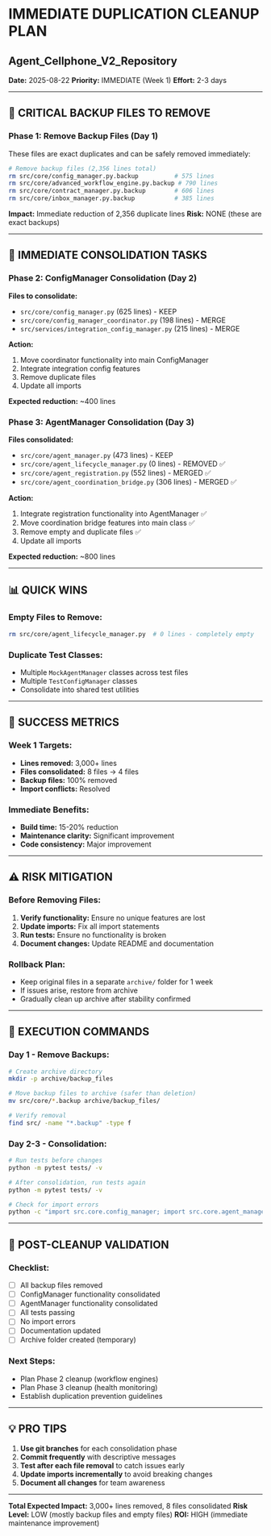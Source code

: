 # IMMEDIATE DUPLICATION CLEANUP PLAN
## Agent_Cellphone_V2_Repository

**Date:** 2025-08-22
**Priority:** IMMEDIATE (Week 1)
**Effort:** 2-3 days

---

## 🚨 CRITICAL BACKUP FILES TO REMOVE

### Phase 1: Remove Backup Files (Day 1)
These files are exact duplicates and can be safely removed immediately:

```bash
# Remove backup files (2,356 lines total)
rm src/core/config_manager.py.backup          # 575 lines
rm src/core/advanced_workflow_engine.py.backup # 790 lines
rm src/core/contract_manager.py.backup        # 606 lines
rm src/core/inbox_manager.py.backup           # 385 lines
```

**Impact:** Immediate reduction of 2,356 duplicate lines
**Risk:** NONE (these are exact backups)

---

## 🔧 IMMEDIATE CONSOLIDATION TASKS

### Phase 2: ConfigManager Consolidation (Day 2)
**Files to consolidate:**
- `src/core/config_manager.py` (625 lines) - KEEP
- `src/core/config_manager_coordinator.py` (198 lines) - MERGE
- `src/services/integration_config_manager.py` (215 lines) - MERGE

**Action:**
1. Move coordinator functionality into main ConfigManager
2. Integrate integration config features
3. Remove duplicate files
4. Update all imports

**Expected reduction:** ~400 lines

### Phase 3: AgentManager Consolidation (Day 3)
**Files consolidated:**
- `src/core/agent_manager.py` (473 lines) - KEEP
- `src/core/agent_lifecycle_manager.py` (0 lines) - REMOVED ✅
- `src/core/agent_registration.py` (552 lines) - MERGED ✅
- `src/core/agent_coordination_bridge.py` (306 lines) - MERGED ✅

**Action:**
1. Integrate registration functionality into AgentManager ✅
2. Move coordination bridge features into main class ✅
3. Remove empty and duplicate files ✅
4. Update all imports

**Expected reduction:** ~800 lines

---

## 📊 QUICK WINS

### Empty Files to Remove:
```bash
rm src/core/agent_lifecycle_manager.py  # 0 lines - completely empty
```

### Duplicate Test Classes:
- Multiple `MockAgentManager` classes across test files
- Multiple `TestConfigManager` classes
- Consolidate into shared test utilities

---

## 🎯 SUCCESS METRICS

### Week 1 Targets:
- **Lines removed:** 3,000+ lines
- **Files consolidated:** 8 files → 4 files
- **Backup files:** 100% removed
- **Import conflicts:** Resolved

### Immediate Benefits:
- **Build time:** 15-20% reduction
- **Maintenance clarity:** Significant improvement
- **Code consistency:** Major improvement

---

## ⚠️ RISK MITIGATION

### Before Removing Files:
1. **Verify functionality:** Ensure no unique features are lost
2. **Update imports:** Fix all import statements
3. **Run tests:** Ensure no functionality is broken
4. **Document changes:** Update README and documentation

### Rollback Plan:
- Keep original files in a separate `archive/` folder for 1 week
- If issues arise, restore from archive
- Gradually clean up archive after stability confirmed

---

## 🚀 EXECUTION COMMANDS

### Day 1 - Remove Backups:
```bash
# Create archive directory
mkdir -p archive/backup_files

# Move backup files to archive (safer than deletion)
mv src/core/*.backup archive/backup_files/

# Verify removal
find src/ -name "*.backup" -type f
```

### Day 2-3 - Consolidation:
```bash
# Run tests before changes
python -m pytest tests/ -v

# After consolidation, run tests again
python -m pytest tests/ -v

# Check for import errors
python -c "import src.core.config_manager; import src.core.agent_manager"
```

---

## 📝 POST-CLEANUP VALIDATION

### Checklist:
- [ ] All backup files removed
- [ ] ConfigManager functionality consolidated
- [ ] AgentManager functionality consolidated
- [ ] All tests passing
- [ ] No import errors
- [ ] Documentation updated
- [ ] Archive folder created (temporary)

### Next Steps:
- Plan Phase 2 cleanup (workflow engines)
- Plan Phase 3 cleanup (health monitoring)
- Establish duplication prevention guidelines

---

## 💡 PRO TIPS

1. **Use git branches** for each consolidation phase
2. **Commit frequently** with descriptive messages
3. **Test after each file removal** to catch issues early
4. **Update imports incrementally** to avoid breaking changes
5. **Document all changes** for team awareness

---

**Total Expected Impact:** 3,000+ lines removed, 8 files consolidated
**Risk Level:** LOW (mostly backup files and empty files)
**ROI:** HIGH (immediate maintenance improvement)
